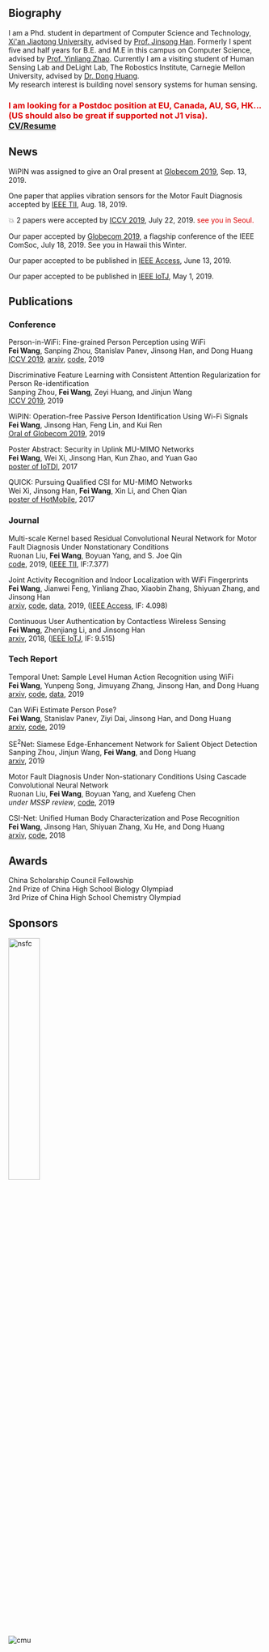 ## Biography
I am a Phd. student in department of Computer Science and Technology, [Xi'an Jiaotong University](https://en.wikipedia.org/wiki/Xi%27an_Jiaotong_University), advised by [Prof. Jinsong Han](https://scholar.google.com/citations?user=BST50KwAAAAJ&hl=en). Formerly I spent five and half years for B.E. and M.E in this campus on Computer Science, advised by [Prof. Yinliang Zhao](https://scholar.google.com/citations?user=o-DXXd4AAAAJ&hl=en).  Currently I am a visiting student of Human Sensing Lab and DeLight Lab, The Robostics Institute, Carnegie Mellon University, advised by [Dr. Dong Huang](https://www.donghuang-research.com/).  
My research interest is building novel sensory systems for human sensing.  

### <font color="#dd0000" >I am looking for a Postdoc position at EU, Canada, AU, SG, HK... (US should also be great if supported not J1 visa). </font><br /> [CV/Resume](https://github.com/geekfeiw/geekfeiw.github.io/blob/master/CV/CV_FEIWANG.pdf) 

## News

WiPIN was assigned to give an Oral present at [Globecom 2019](https://globecom2019.ieee-globecom.org/), Sep. 13, 2019.

One paper that applies vibration sensors for the Motor Fault Diagnosis accepted by [IEEE TII](https://ieeexplore.ieee.org/xpl/RecentIssue.jsp?punumber=9424), Aug. 18, 2019. 

:boom: 2 papers were accepted by [ICCV 2019](http://iccv2019.thecvf.com/), July 22, 2019. <font color="#dd0000" >see you in Seoul. </font>

Our paper accepted by [Globecom 2019](https://globecom2019.ieee-globecom.org/), a flagship conference of the IEEE ComSoc, July 18, 2019. See you in Hawaii this Winter. 

Our paper accepted to be published in [IEEE Access](https://ieeexplore.ieee.org/xpl/RecentIssue.jsp?punumber=6287639), June 13, 2019.  

Our paper accepted to be published in [IEEE IoTJ](http://ieee-iotj.org/), May 1, 2019.

## Publications



### Conference

Person-in-WiFi: Fine-grained Person Perception using WiFi  
**Fei Wang**, Sanping Zhou, Stanislav Panev, Jinsong Han, and Dong Huang  
[ICCV 2019](http://iccv2019.thecvf.com/), [arxiv](https://arxiv.org/abs/1904.00276), [code](https://github.com/geekfeiw/wifiperson), 2019

Discriminative Feature Learning with Consistent Attention Regularization for Person Re-identification  
Sanping Zhou, **Fei Wang**, Zeyi Huang, and Jinjun Wang  
[ICCV 2019](http://iccv2019.thecvf.com/), 2019

WiPIN: Operation-free Passive Person Identification Using Wi-Fi Signals  
**Fei Wang**, Jinsong Han, Feng Lin, and Kui Ren  
[Oral of Globecom 2019](https://globecom2019.ieee-globecom.org/), 2019


Poster Abstract: Security in Uplink MU-MIMO Networks  
**Fei Wang**, Wei Xi, Jinsong Han, Kun Zhao, and Yuan Gao  
[poster of IoTDI](https://ieeexplore.ieee.org/document/7946922), 2017

QUICK: Pursuing Qualified CSI for MU-MIMO Networks  
Wei Xi, Jinsong Han, **Fei Wang**, Xin Li, and Chen Qian  
[poster of HotMobile](http://www.hotmobile.org/2017/papers/posters/WeiXi.pdf), 2017


### Journal

Multi-scale Kernel based Residual Convolutional Neural Network for Motor Fault Diagnosis Under Nonstationary Conditions  
Ruonan Liu, **Fei Wang**, Boyuan Yang, and S. Joe Qin   
[code](https://github.com/geekfeiw/Multi-Scale-1D-ResNet), 2019, ([IEEE TII](https://ieeexplore.ieee.org/document/8842598), IF:7.377)

Joint Activity Recognition and Indoor Localization with WiFi Fingerprints  
**Fei Wang**, Jianwei Feng, Yinliang Zhao, Xiaobin Zhang, Shiyuan Zhang, and Jinsong Han  
[arxiv](https://arxiv.org/abs/1904.04964), [code](https://github.com/geekfeiw/apl), [data](https://drive.google.com/open?id=1SCxUHbl6rNWM3kT0c-D4s_kyAero9_-o), 2019, ([IEEE Access](https://ieeexplore.ieee.org/xpl/RecentIssue.jsp?punumber=6287639), IF: 4.098)

Continuous User Authentication by Contactless Wireless Sensing  
**Fei Wang**, Zhenjiang Li, and Jinsong Han  
[arxiv](https://arxiv.org/abs/1812.01503), 2018, ([IEEE IoTJ](http://ieee-iotj.org/), IF: 9.515)


### Tech Report
Temporal Unet: Sample Level Human Action Recognition using WiFi  
**Fei Wang**, Yunpeng Song, Jimuyang Zhang, Jinsong Han, and Dong Huang  
[arxiv](https://arxiv.org/abs/1904.11953), [code](https://github.com/geekfeiw/WiSLAR), [data](https://drive.google.com/open?id=1f2SrtotfBlWBrQIRRH-aM56cmJ2Tq9Iw), 2019


Can WiFi Estimate Person Pose?  
**Fei Wang**, Stanislav Panev, Ziyi Dai, Jinsong Han, and Dong Huang  
[arxiv](https://arxiv.org/abs/1904.00277), [code](https://github.com/geekfeiw/WiSPPN), 2019


SE<sup>2</sup>Net: Siamese Edge-Enhancement Network for Salient Object Detection  
Sanping Zhou, Jinjun Wang, **Fei Wang**, and Dong Huang  
[arxiv](https://arxiv.org/abs/1904.00048), 2019


Motor Fault Diagnosis Under Non-stationary Conditions Using Cascade Convolutional Neural Network  
Ruonan Liu, **Fei Wang**, Boyuan Yang, and Xuefeng Chen  
_under MSSP review_,  [code](https://github.com/geekfeiw/fpn-motor-fault), 2019



CSI-Net: Unified Human Body Characterization and Pose Recognition  
**Fei Wang**, Jinsong Han, Shiyuan Zhang, Xu He, and Dong Huang  
[arxiv](https://arxiv.org/abs/1810.03064), [code](https://github.com/geekfeiw/CSI-Net), 2018



## Awards

China Scholarship Council Fellowship  
2nd Prize of China High School Biology Olympiad  
3rd Prize of China High School Chemistry Olympiad

## Sponsors

<img src="./sponsors/csc.png" width = "35%" height = "35%" alt="nsfc" /> 




![cmu](fig/cmu.jpg)
